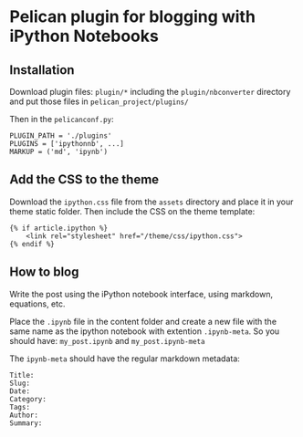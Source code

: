 # Pelican plugin for blogging with iPython Notebooks

## Installation

Download plugin files: `plugin/*` including the `plugin/nbconverter` directory
and put those files in `pelican_project/plugins/`

Then in the `pelicanconf.py`:
```
PLUGIN_PATH = './plugins'
PLUGINS = ['ipythonnb', ...]
MARKUP = ('md', 'ipynb')
```

## Add the CSS to the theme

Download the `ipython.css` file from the `assets` directory and place it in your
theme static folder. Then include the CSS on the theme template:

```
{% if article.ipython %}
    <link rel="stylesheet" href="/theme/css/ipython.css">
{% endif %}
```

## How to blog

Write the post using the iPython notebook interface, using markdown, equations, etc.

Place the `.ipynb` file in the content folder and create a new file with the
same name as the ipython notebook with extention `.ipynb-meta`. So you should have:
`my_post.ipynb` and `my_post.ipynb-meta`

The `ipynb-meta` should have the regular markdown metadata:
```
Title:
Slug:
Date:
Category:
Tags:
Author:
Summary:
```